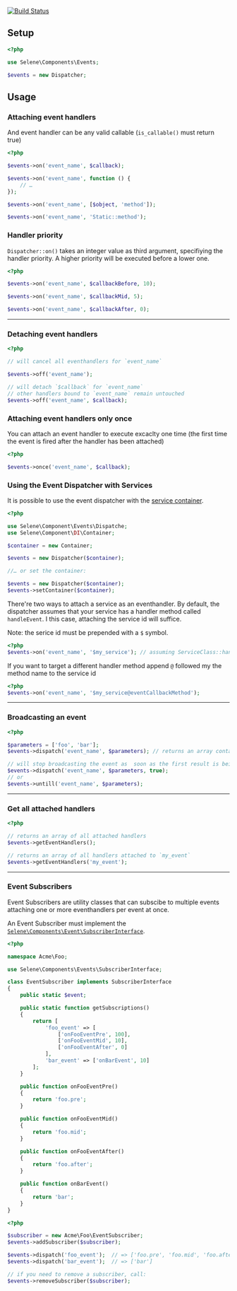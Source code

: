 [![Build Status](https://api.travis-ci.org/seleneapp/events.png?branch=development)](https://travis-ci.org/seleneapp/events)

## Setup

```php
<?php

use Selene\Components\Events;

$events = new Dispatcher;
```

## Usage

### Attaching event handlers

And event handler can be any valid callable (`is_callable()` must return true)

```php
<?php

$events->on('event_name', $callback);

$events->on('event_name', function () {
	// …
});

$events->on('event_name', [$object, 'method']);

$events->on('event_name', 'Static::method');

```

### Handler priority

`Dispatcher::on()` takes an integer value as third argument, specifiying the
handler priority. A higher priority will be executed before a lower one.

```php
<?php

$events->on('event_name', $callbackBefore, 10);

$events->on('event_name', $callbackMid, 5);

$events->on('event_name', $callbackAfter, 0);
```
--------

### Detaching event handlers

```php
<?php

// will cancel all eventhandlers for `event_name`

$events->off('event_name');

// will detach `$callback` for `event_name`
// other handlers bound to `event_name` remain untouched
$events->off('event_name', $callback);

```

### Attaching event handlers only once

You can attach an event handler to execute excaclty one time (the first time
the event is fired after the handler has been attached)

```php
<?php

$events->once('event_name', $callback);

```

### Using the Event Dispatcher with Services

It is possible to use the event dispatcher with the [service
container](https://github.com/seleneapp/dependency-injection).

```php
<?php

use Selene\Component\Events\Dispatche;
use Selene\Component\DI\Container;

$container = new Container;

$events = new Dispatcher($container);

//… or set the container:

$events = new Dispatcher($container);
$events->setContainer($container);


```
There're two ways to attach a service as an eventhandler. By default, the
dispatcher assumes that your service has a handler method called `handleEvent`.
I this case, attaching the service id will suffice.

Note: the serice id must be prepended with a `$` symbol.

```php
<?php
$events->on('event_name', '$my_service'); // assuming ServiceClass::handleEvent() is available
```

If you want to target a different handler method append `@` followed my the
method name to the service id

```php
<?php
$events->on('event_name', '$my_service@eventCallbackMethod'); 
```
---------

### Broadcasting an event

```php
<?php

$parameters = ['foo', 'bar'];
$events->dispatch('event_name', $parameters); // returns an array containing the results returned by the attached handlers.

// will stop broadcasting the event as  soon as the first result is being returned:
$events->dispatch('event_name', $parameters, true); 
// or
$events->untill('event_name', $parameters); 
```
---------

### Get all attached handlers

```php
<?php

// returns an array of all attached handlers
$events->getEventHandlers(); 

// returns an array of all handlers attached to `my_event`
$events->getEventHandlers('my_event'); 
```

---------

### Event Subscribers

Event Subscribers are utility classes that can subscibe to multiple events
attaching one or more eventhandlers per event at once. 

An Event Subscriber must implement the [`Selene\Components\Event\SubscriberInterface`](https://github.com/seleneapp/events/blob/development/SubscriberInterface.php).

```php
<?php

namespace Acme\Foo;

use Selene\Components\Events\SubscriberInterface;

class EventSubscriber implements SubscriberInterface
{
    public static $event;

    public static function getSubscriptions()
    {
        return [
            'foo_event' => [
                ['onFooEventPre', 100],
                ['onFooEventMid', 10],
                ['onFooEventAfter', 0]
            ],
            'bar_event' => ['onBarEvent', 10]
        ];
    }

    public function onFooEventPre()
    {
        return 'foo.pre';
    }

    public function onFooEventMid()
    {
        return 'foo.mid';
    }

    public function onFooEventAfter()
    {
        return 'foo.after';
    }

    public function onBarEvent()
    {
        return 'bar';
    }
}
```

```php
<?php

$subscriber = new Acme\Foo\EventSubscriber;
$events->addSubscriber($subscriber);

$events->dispatch('foo_event');  // => ['foo.pre', 'foo.mid', 'foo.after']
$events->dispatch('bar_event');  // => ['bar']

// if you need to remove a subscriber, call:
$events->removeSubscriber($subscriber);
```
